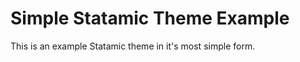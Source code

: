 Simple Statamic Theme Example
=============================

This is an example Statamic theme in it's most simple form.
